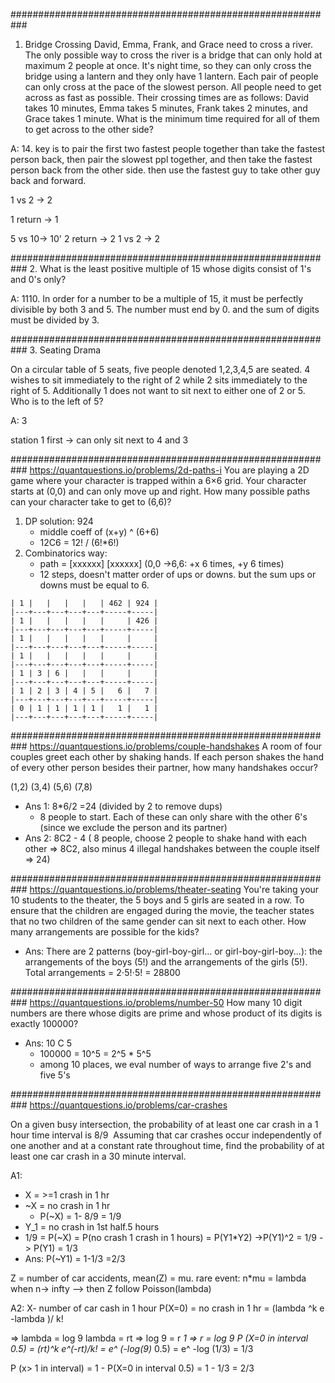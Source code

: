 ###########################################################
1. Bridge Crossing
David, Emma, Frank, and Grace need to cross a river. The only possible way to cross the river is a bridge that can only hold at maximum
2 people at once. It's night time, so they can only cross the bridge using a lantern and they only have 1 lantern. Each pair of people can only cross at the pace of the slowest person. All people need to get across as fast as possible. Their crossing times are as follows: David takes 10 minutes, Emma takes 5 minutes, Frank takes 2 minutes, and Grace takes 1 minute. What is the minimum time required for all of them to get across to the other side?

A: 14. key is to pair the first two fastest people together than take the fastest person back, then pair the slowest ppl together, and then take the fastest person back from the other side. then use the fastest guy to take other guy back and forward.

1 vs 2 -> 2

1 return -> 1

5 vs 10-> 10'
2 return -> 2
1 vs 2 -> 2


###########################################################
2. What is the least positive multiple of 15 whose digits consist of 1's and 0's only?

A: 1110. In order for a number to be a multiple of 15, it must be perfectly divisible by both 3 and 5. The number must end by 0. and the sum of digits must be divided by 3.

###########################################################
3. Seating Drama


On a circular table of 5 seats, five people denoted 1,2,3,4,5 are seated.
4 wishes to sit immediately to the right of 2 while 2 sits immediately to the right of 5. Additionally 1 does not want to sit next to either one of 2 or 5. Who is to the left of 5?

A: 3

station 1 first -> can only sit next to 4 and 3

###########################################################
https://quantquestions.io/problems/2d-paths-i
You are playing a 2D game where your character is trapped within a 6×6 grid.
Your character starts at (0,0) and can only move up and right. How many possible
paths can your character take to get to (6,6)?
1. DP solution: 924
   - middle coeff of (x+y) ^ (6+6)
   - 12C6  = 12! / (6!*6!)
2. Combinatorics way:
   - path = [xxxxxx] [xxxxxx] (0,0 ->6,6: +x 6 times, +y 6 times)
   - 12 steps, doesn't matter order of ups or downs. but the sum ups or downs must
     be equal to 6.

```
| 1 |   |   |   |   | 462 | 924 |
|---+---+---+---+---+-----+-----|
| 1 |   |   |   |   |     | 426 |
|---+---+---+---+---+-----+-----|
| 1 |   |   |   |   |     |     |
|---+---+---+---+---+-----+-----|
| 1 |   |   |   |   |     |     |
|---+---+---+---+---+-----+-----|
| 1 | 3 | 6 |   |   |     |     |
|---+---+---+---+---+-----+-----|
| 1 | 2 | 3 | 4 | 5 |   6 |   7 |
|---+---+---+---+---+-----+-----|
| 0 | 1 | 1 | 1 | 1 |   1 |   1 |
|---+---+---+---+---+-----+-----|
```

###########################################################
https://quantquestions.io/problems/couple-handshakes
A room of four couples greet each other by shaking hands. If each person shakes
the hand of every other person besides their partner, how many handshakes occur?

(1,2) (3,4) (5,6) (7,8)

- Ans 1: 8*6/2 =24 (divided by 2 to remove dups)
  + 8 people to start. Each of these can only share with the other 6's (since we
    exclude the person and its partner)
- Ans 2: 8C2 - 4  ( 8 people, choose 2 people to shake hand with each other => 8C2, also minus 4 illegal handshakes between the couple itself => 24)


###########################################################
https://quantquestions.io/problems/theater-seating
You're taking your 10 students to the theater, the 5 boys and 5 girls are seated in a row.
To ensure that the children are engaged during the movie, the teacher states that no two children of the same gender can sit next to each other.
How many arrangements are possible for the kids?

- Ans: There are 2 patterns (boy-girl-boy-girl... or girl-boy-girl-boy...): the arrangements of the boys (5!) and the arrangements of the girls (5!).
Total arrangements = 2⋅5!⋅5! = 28800

###########################################################
https://quantquestions.io/problems/number-50
How many 10 digit numbers are there whose digits are prime and whose product of
its digits is exactly 100000?
- Ans: 10 C 5
  - 100000 = 10^5 = 2^5 * 5^5
  - among 10 places, we eval number of ways to arrange five 2's and five 5's

###########################################################
https://quantquestions.io/problems/car-crashes

On a given busy intersection, the probability of at least one car crash in a 1
hour time interval is 8/9 ​ Assuming that car crashes occur independently of one
another and at a constant rate throughout time, find the probability of at least
one car crash in a 30 minute interval.

A1: 
- X = >=1 crash in 1 hr
- ~X = no crash in 1 hr
  + P(~X) = 1- 8/9 = 1/9
- Y_1 = no crash in 1st half.5 hours
- 1/9 = P(~X) = P(no crash 1 crash in 1 hours) = P(Y1*Y2) ->P(Y1)^2 = 1/9 ->
  P(Y1) = 1/3
- Ans: P(~Y1) = 1-1/3 =2/3


Z = number of car accidents, mean(Z) = mu. rare event: n*mu = lambda when n->
infty
--> then Z follow Poisson(lambda)

A2: X- number of car cash in 1 hour
 P(X=0) = no crash in 1 hr = (lambda ^k e -lambda )/ k!

=> lambda = log 9 
lambda = rt => log 9 = r *1 => r = log 9 
P (X=0 in interval 0.5) = (rt)^k e^(-rt)/k! 
                        = e^ (-log(9)* 0.5)
                        = e^ -log (1/3) = 1/3

P (x> 1 in interval)  = 1 - P(X=0 in interval 0.5) = 1 - 1/3 = 2/3



